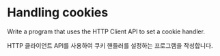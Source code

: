 # Handling cookies

Write a program that uses the HTTP Client API to set a cookie handler.

HTTP 클라이언트 API를 사용하여 쿠키 핸들러를 설정하는 프로그램을 작성합니다.
